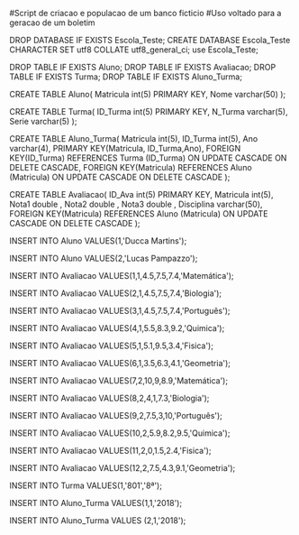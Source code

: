 #Script de criacao e populacao de um banco ficticio
#Uso voltado para a geracao de um boletim 

DROP DATABASE IF EXISTS Escola_Teste;
CREATE DATABASE Escola_Teste CHARACTER SET utf8 COLLATE utf8_general_ci;
use Escola_Teste;

DROP TABLE IF EXISTS Aluno;
DROP TABLE IF EXISTS Avaliacao;
DROP TABLE IF EXISTS Turma;
DROP TABLE IF EXISTS Aluno_Turma;

CREATE TABLE Aluno(
Matricula int(5) PRIMARY KEY,
Nome varchar(50)
);

CREATE TABLE  Turma(
ID_Turma int(5) PRIMARY KEY,
N_Turma varchar(5),
Serie varchar(5)
);

CREATE TABLE Aluno_Turma(
Matricula int(5),
ID_Turma int(5),
Ano varchar(4),
PRIMARY KEY(Matricula, ID_Turma,Ano),
FOREIGN KEY(ID_Turma) REFERENCES Turma (ID_Turma) ON UPDATE CASCADE ON DELETE CASCADE,
FOREIGN KEY(Matricula) REFERENCES Aluno (Matricula) ON UPDATE CASCADE ON DELETE CASCADE
);



CREATE TABLE Avaliacao(
ID_Ava int(5) PRIMARY KEY,
Matricula int(5),
Nota1 double ,
Nota2 double ,
Nota3 double ,
Disciplina varchar(50),
FOREIGN KEY(Matricula) REFERENCES Aluno (Matricula) ON UPDATE CASCADE ON DELETE CASCADE
);

INSERT INTO Aluno VALUES(1,'Ducca Martins');

INSERT INTO Aluno VALUES(2,'Lucas Pampazzo');

INSERT INTO Avaliacao VALUES(1,1,4.5,7.5,7.4,'Matemática');

INSERT INTO Avaliacao VALUES(2,1,4.5,7.5,7.4,'Biologia');

INSERT INTO Avaliacao VALUES(3,1,4.5,7.5,7.4,'Português');

INSERT INTO Avaliacao VALUES(4,1,5.5,8.3,9.2,'Quimica');

INSERT INTO Avaliacao VALUES(5,1,5.1,9.5,3.4,'Fisica');

INSERT INTO Avaliacao VALUES(6,1,3.5,6.3,4.1,'Geometria');

INSERT INTO Avaliacao VALUES(7,2,10,9,8.9,'Matemática');

INSERT INTO Avaliacao VALUES(8,2,4,1,7.3,'Biologia');

INSERT INTO Avaliacao VALUES(9,2,7.5,3,10,'Português');

INSERT INTO Avaliacao VALUES(10,2,5.9,8.2,9.5,'Quimica');

INSERT INTO Avaliacao VALUES(11,2,0,1.5,2.4,'Fisica');

INSERT INTO Avaliacao VALUES(12,2,7.5,4.3,9.1,'Geometria');

INSERT INTO Turma VALUES(1,'801','8ª');

INSERT INTO Aluno_Turma VALUES(1,1,'2018');

INSERT INTO Aluno_Turma VALUES (2,1,'2018');



